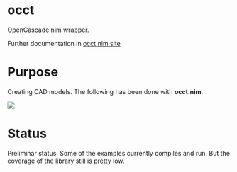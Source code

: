 # occt
OpenCascade nim wrapper.

Further documentation in [occt.nim site](https://mantielero.github.io/occt-site/)

# Purpose
Creating CAD models. The following has been done with **occt.nim**.

![](https://i.imgur.com/B7S6PIo.png)


# Status
Preliminar status. Some of the examples currently compiles and run. But the coverage of the library still is pretty low.



